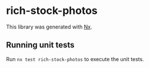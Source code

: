 # rich-stock-photos

This library was generated with [Nx](https://nx.dev).

## Running unit tests

Run `nx test rich-stock-photos` to execute the unit tests.
